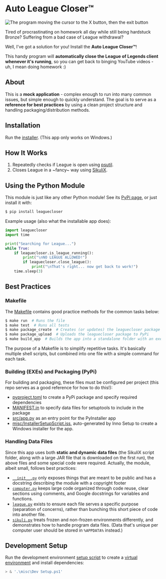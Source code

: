 # Auto League Closer™

![The program moving the cursor to the X button, then the exit button](https://i.gyazo.com/acb406cece18d5138c53894cb9dae249.gif)

Tired of procrastinating on homework all day while still being hardstuck Bronze? Suffering from a bad case of League withdrawal?

Well, I've got a solution for you! Install the **Auto League Closer™**!

This handy program will **automatically close the League of Legends client whenever it's running**, so you can get back to binging YouTube videos - uh, I mean doing homework :)

## About

This is a **mock application** - complex enough to run into many common issues, but simple enough to quickly understand. The goal is to serve as a **reference for best practices** by using a clean project structure and handling packaging/distribution methods.

## Installation

Run the [installer](https://github.com/Giantpizzahead/auto-league-closer/releases/download/v1.0.4/LeagueCloserSetup.exe). (This app only works on Windows.)

## How It Works

1. Repeatedly checks if League is open using [psutil](https://pypi.org/project/psutil/).
2. Closes League in a \~fancy\~ way using [SikuliX](http://sikulix.com/).

## Using the Python Module

This module is just like any other Python module! See its [PyPi page](https://pypi.org/project/leaguecloser/), or just install it with:

```bash
$ pip install leaguecloser
```

Example usage (also what the installable app does):

```python
import leaguecloser
import time

print("Searching for League...")
while True:
    if leaguecloser.is_league_running():
        print("\nNO LEAGUE ALLOWED!")
        if leaguecloser.close_league():
            print("\nThat's right... now get back to work!")
    time.sleep(3)
```

## Best Practices

### Makefile

The [Makefile](https://github.com/Giantpizzahead/auto-league-closer/blob/main/Makefile) contains good practice methods for the common tasks below:

```bash
$ make run  # Runs the file
$ make test  # Runs all tests
$ make package_create  # Creates (or updates) the leaguecloser package
$ make package_upload  # Uploads the leaguecloser package to PyPi
$ make build_app  # Builds the app into a standalone folder with an executable ("freezes" the app)
```

The purpose of a Makefile is to simplify repetitive tasks. It's basically multiple shell scripts, but combined into one file with a simple command for each task.

### Building (EXEs) and Packaging (PyPi)

For building and packaging, these files must be configured per project (this repo serves as a good reference for how to do this!):

- [pyproject.toml](https://github.com/Giantpizzahead/auto-league-closer/blob/main/pyproject.toml) to create a PyPi package and specify required dependencies
- [MANIFEST.in](https://github.com/Giantpizzahead/auto-league-closer/blob/main/MANIFEST.in) to specify data files for setuptools to include in the package
- [src/app.py](https://github.com/Giantpizzahead/auto-league-closer/blob/main/src/app.py) as an entry point for the PyInstaller app
- [misc/InstallerSetupScript.iss](https://github.com/Giantpizzahead/auto-league-closer/blob/main/misc/InstallerSetupScript.iss), auto-generated by Inno Setup to create a Windows installer for the app.

### Handling Data Files

Since this app uses both **static and dynamic data files** (the SikuliX script folder, along with a large JAR file that is downloaded on the first run), the above files and some special code were required. Actually, the module, albeit small, follows best practices:

- [`__init__.py`](https://github.com/Giantpizzahead/auto-league-closer/blob/main/src/leaguecloser/__init__.py) only exposes things that are meant to be public and has a docstring describing the module with a copyright footer
- [`computer.py`](https://github.com/Giantpizzahead/auto-league-closer/blob/main/src/leaguecloser/computer.py) keeps large code organized through code reuse, clear sections using comments, and Google docstrings for variables and functions.
- [`league.py`](https://github.com/Giantpizzahead/auto-league-closer/blob/main/src/leaguecloser/league.py) exists to ensure each file serves a specific purpose (separation of concerns), rather than bunching this short piece of code into another file.
- [`sikuli.py`](https://github.com/Giantpizzahead/auto-league-closer/blob/main/src/leaguecloser/sikuli.py) treats frozen and non-frozen environments differently, and demonstrates how to handle program data files. (Data that's unique per computer user should be stored in `%APPDATA%` instead.)

## Development Setup

Run the development environment [setup script](https://github.com/Giantpizzahead/auto-league-closer/blob/main/misc/Dev%20Setup.ps1) to create a [virtual environment](https://kylefu.me/cheat_python/envanddeps.html) and install dependencies:

```powershell
> & '.\misc\Dev Setup.ps1'
```
